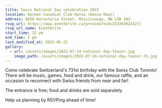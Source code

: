 ```yaml
---
title: Swiss National Day celebration 2022
location: German Canadian Club Hansa (Hansa Haus)
address: 6650 Hurontario Street, Mississauga, ON L5W 1N3
rsvp_url: https://www.eventbrite.ca/preview?eid=333302024327/
rsvp_url_name: Eventbrite
start_time: 12 pm
end_time: 5 pm
last_modified_at: 2022-05-22
gallery:
  - url: /assets/images/2022-07-24-national-day-teaser.jpg
    image_path: /assets/images/2022-07-24-national-day-teaser-th.jpg
---
```


Come celebrate Switzerland's 731st birthday with the Swiss Club Toronto! There
will be music, games, food and drink, our famous raffle, and an occasion to
reconnect with Swiss friends from near and far!

The entrance is free; food and drinks are sold separately.

Help us planning by RSVPing ahead of time!
